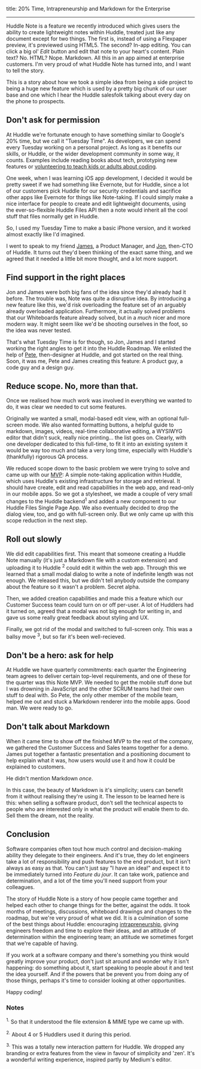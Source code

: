 title: 20% Time, Intrapreneurship and Markdown for the Enterprise

------

Huddle Note is a feature we recently introduced which gives users the ability to create lightweight notes within Huddle, treated just like any document except for two things. The first is, instead of using a Flexpaper preview, it's previewed using HTML5. The second? In-app editing. You can click a big ol' *Edit* button and edit that note to your heart's content. Plain text? No. HTML? Nope. Markdown. All this in an app aimed at enterprise customers. I'm very proud of what Huddle Note has turned into, and I want to tell the story.

This is a story about how we took a simple idea from being a side project to being a huge new feature which is used by a pretty big chunk of our user base and one which I hear the Huddle salesfolk talking about every day on the phone to prospects.

## Don't ask for permission

At Huddle we're fortunate enough to have something similar to Google's 20% time, but we call it "Tuesday Time". As developers, we can spend every Tuesday working on a personal project. As long as it benefits our skills, or Huddle, or the wider development community in some way, it counts. Examples include reading books about tech, prototyping new features or [volunteering to teach kids or adults about coding](http://codeclub.org.uk/).

One week, when I was learning iOS app development, I decided it would be pretty sweet if we had something like Evernote, but for Huddle, since a lot of our customers pick Huddle for our security credentials and sacrifice other apps like Evernote for things like Note-taking. If I could simply make a nice interface for people to create and edit lightweight documents, using the ever-so-flexible Huddle Files API then a note would inherit all the cool stuff that files normally get in Huddle.

So, I used my Tuesday Time to make a basic iPhone version, and it worked almost exactly like I'd imagined.

I went to speak to my friend [James](https://twitter.com/jamespipe), a Product Manager, and [Jon](https://twitter.com/jonathanhowell), then-CTO of Huddle. It turns out they'd been thinking of the exact same thing, and we agreed that it needed a little bit more thought, and a lot more support.

## Find support in the right places

Jon and James were both big fans of the idea since they'd already had it before. The trouble was, Note was quite a disruptive idea. By introducing a new feature like this, we'd risk overloading the feature set of an arguably already overloaded application. Furthermore, it actually solved problems that our Whiteboards feature already solved, but in a *much* nicer and more modern way. It might seem like we'd be shooting ourselves in the foot, so the idea was never tested.

That's what Tuesday Time is for though, so Jon, James and I started working the right angles to get it into the Huddle Roadmap. We enlisted the help of [Pete](https://twitter.com/tuptup), then-designer at Huddle, and got started on the real thing. Soon, it was me, Pete and James creating this feature: A product guy, a code guy and a design guy.

## Reduce scope. No, more than that.

Once we realised how much work was involved in everything we wanted to do, it was clear we needed to cut some features.

Originally we wanted a small, modal-based edit view, with an optional full-screen mode. We also wanted formatting buttons, a helpful guide to markdown, images, videos, real-time collaborative editing, a WYSIWYG editor that didn't suck, really nice printing... the list goes on. Clearly, with one developer dedicated to this full-time, to fit it into an existing system it would be way too much and take a very long time, especially with Huddle's (thankfully) rigorous QA process.

We reduced scope down to the basic problem we were trying to solve and came up with our [MVP](http://en.wikipedia.org/wiki/Minimum_viable_product): A simple note-taking application within Huddle, which uses Huddle's existing infrastructure for storage and retrieval. It should have create, edit and read capabilities in the web app, and read-only in our mobile apps. So we got a stylesheet, we made a couple of very small changes to the Huddle backend<sup>1</sup> and added a new component to our Huddle Files Single Page App. We also eventually decided to drop the dialog view, too, and go with full-screen only. But we only came up with this scope reduction in the next step.

## Roll out slowly

We did edit capabilities first. This meant that someone creating a Huddle Note manually (it's just a Markdown file with a custom extension) and uploading it to Huddle <sup>2</sup> could edit it within the web app. Through this we learned that a small modal dialog to write a note of indefinite length was not enough. We released this, but we didn't tell anybody outside the company about the feature so it wasn't a problem. Secret alpha.

Then, we added creation capabilities and made this a feature which our Customer Success team could turn on or off per-user. A lot of Huddlers had it turned on, agreed that a modal was not big enough for writing in, and gave us some really great feedback about styling and UX.

Finally, we got rid of the modal and switched to full-screen only. This was a ballsy move <sup>3</sup>, but so far it's been well-recieved.

## Don't be a hero: ask for help

At Huddle we have quarterly commitments: each quarter the Engineering team agrees to deliver certain top-level requirements, and one of these for the quarter was this Note MVP. We needed to get the mobile stuff done but I was drowning in JavaScript and the other SCRUM teams had their own stuff to deal with. So Pete, the only other member of the mobile team, helped me out and stuck a Markdown renderer into the mobile apps. Good man. We were ready to go.

## Don't talk about Markdown

When it came time to show off the finished MVP to the rest of the company, we gathered the Customer Success and Sales teams together for a demo. James put together a fantastic presentation and a positioning document to help explain what it was, how users would use it and how it could be explained to customers.

He didn't mention Markdown *once*.

In this case, the beauty of Markdown is it's simplicity; users can benefit from it without realising they're using it. The lesson to be learned here is this: when selling a software product, don't sell the technical aspects to people who are interested only in what the product will enable them to do. Sell them the dream, not the reality.

## Conclusion

Software companies often tout how much control and decision-making ability they delegate to their engineers. And it's true, they do let engineers take a lot of responsibility and push features to the end product, but it isn't always as easy as that. You can't just say "I have an idea!" and expect it to be immediately turned into *Feature du jour*. It can take work, patience and determination, and a lot of the time you'll need support from your colleagues.

The story of Huddle Note is a story of how people came together and helped each other to change things for the better, against the odds. It took months of meetings, discussions, whiteboard drawings and changes to the roadmap, but we're very proud of what we did. It is a culmination of some of the best things about Huddle: encouraging [intrapreneurship](http://en.wikipedia.org/wiki/Intrapreneurship), giving engineers freedom and time to explore their ideas, and an attitude of determination within the engineering team; an attitude we sometimes forget that we're capable of having.

If you work at a software company and there's something you think would greatly improve your product, don't just sit around and wonder why it isn't happening: do something about it, start speaking to people about it and test the idea yourself. And if the powers that be prevent you from doing any of those things, perhaps it's time to consider looking at other opportunities.

Happy coding!

### Notes

<sup>1.</sup> So that it understood the file extension & MIME type we came up with.

<sup>2.</sup> About 4 or 5 Huddlers used it during this period.

<sup>3.</sup> This was a totally new interaction pattern for Huddle. We dropped any branding or extra features from the view in favour of simplicity and 'zen'. It's a wonderful writing experience, inspired partly by Medium's editor.
